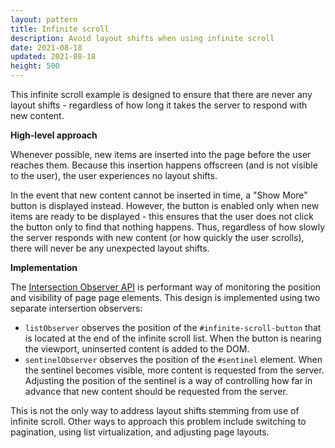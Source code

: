 ```yaml
---
layout: pattern
title: Infinite scroll
description: Avoid layout shifts when using infinite scroll
date: 2021-08-18
updated: 2021-08-18
height: 500
---
```


This infinite scroll example is designed to ensure that there are never any
layout shifts - regardless of how long it takes the server to respond with new content.

**High-level approach**

Whenever possible, new items are inserted into the page before the user reaches
them. Because this insertion happens offscreen (and is not visible to the user),
the user experiences no layout shifts.

In the event that new content cannot be inserted in time, a "Show More" button
is displayed instead. However, the button is enabled only when new items are
ready to be displayed - this ensures that the user does not click the button
only to find that nothing happens. Thus, regardless of how slowly the server
responds with new content (or how quickly the user scrolls), there will never be
any unexpected layout shifts.

**Implementation**

The [Intersection Observer
API](https://developer.mozilla.org/en-US/docs/Web/API/Intersection_Observer_API)
is performant way of monitoring the position and visibility of page page
elements. This design is implemented using two separate intersertion observers:
- `listObserver` observes the position of the `#infinite-scroll-button` that is
  located at the end of the infinite scroll list. When the button is nearing the
  viewport, uninserted content is added to the DOM.
- `sentinelObserver` observes the position of the `#sentinel` element. When the
  sentinel becomes visible, more content is requested from the server. Adjusting
  the position of the sentinel is a way of controlling how far in advance that
  new content should be requested from the server.


This is not the only way to address layout shifts stemming
from use of infinite scroll. Other ways to approach this problem include
switching to pagination, using list virtualization, and adjusting page layouts.